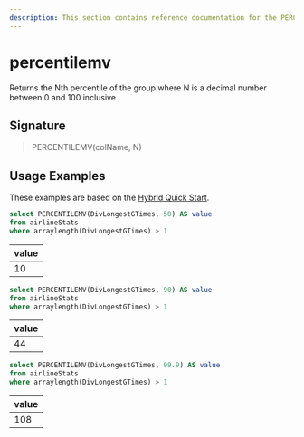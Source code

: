 ```yaml
---
description: This section contains reference documentation for the PERCENTILEMV function.
---
```


# percentilemv

Returns the Nth percentile of the group where N is a decimal number between 0 and 100 inclusive

## Signature

> PERCENTILEMV(colName, N)

## Usage Examples

These examples are based on the [Hybrid Quick Start](../../basics/getting-started/quick-start.md#hybrid).

```sql
select PERCENTILEMV(DivLongestGTimes, 50) AS value
from airlineStats 
where arraylength(DivLongestGTimes) > 1
```

| value |
| ----- |
| 10    |

```sql
select PERCENTILEMV(DivLongestGTimes, 90) AS value
from airlineStats 
where arraylength(DivLongestGTimes) > 1
```

| value |
| ----- |
| 44    |

```sql
select PERCENTILEMV(DivLongestGTimes, 99.9) AS value
from airlineStats 
where arraylength(DivLongestGTimes) > 1
```

| value |
| ----- |
| 108   |
